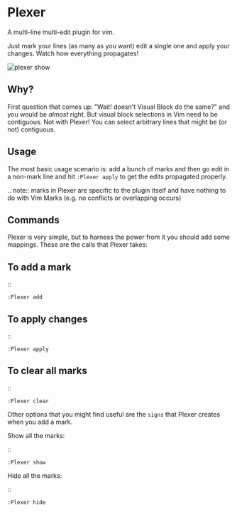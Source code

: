 Plexer
======
A multi-line multi-edit plugin for vim. 

Just mark your lines (as many as you want) edit a single one and
apply your changes. Watch how everything propagates!

![plexer show](http://www.cafepais.com/media/i/plexer.gif)


Why?
----
First question that comes up: "Wait! doesn't Visual Block do the same?"
and you would be *almost* right. But visual block selections in Vim need
to be contiguous. Not with Plexer! You can select arbitrary lines that 
might be (or not) contiguous. 


Usage
-----
The most basic usage scenario is: add a bunch of marks and then
go edit in a non-mark line and hit `:Plexer apply` to get the edits
propagated properly.

.. note::
    marks in Plexer are specific to the plugin itself and have nothing
    to do with Vim Marks (e.g. no conflicts or overlapping occurs)


Commands
--------
Plexer is very simple, but to harness the power from it you should
add some mappings. These are the calls that Plexer takes:

To add a mark
-------------

::

    :Plexer add

To apply changes
----------------

::

    :Plexer apply

To clear all marks
------------------

::

    :Plexer clear


Other options that you might find useful are the `signs` that Plexer creates
when you add a mark.

Show all the marks:

::

    :Plexer show


Hide all the marks:

::

    :Plexer hide
